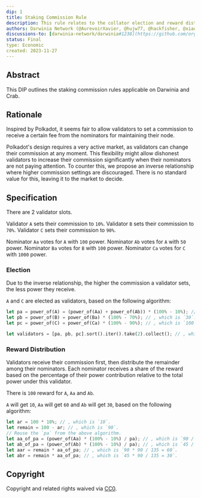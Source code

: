 ```yaml
---
dip: 1
title: Staking Commission Rule
description: This rule relates to the collator election and reward distribution through staking commission.
authors: Darwinia Network (@AurevoirXavier, @hujw77, @hackfisher, @xiaoch05)
discussions-to: [darwinia-network/darwinia#1238](https://github.com/orgs/darwinia-network/discussions/1238), [darwinia-network/darwinia#1272](https://github.com/orgs/darwinia-network/discussions/1272)
status: Final
type: Economic
created: 2023-11-27
---
```



## Abstract
This DIP outlines the staking commission rules applicable on Darwinia and Crab.


## Rationale
Inspired by Polkadot, it seems fair to allow validators to set a commission to receive a certain fee from the nominators for maintaining their node.

Polkadot's design requires a very active market, as validators can change their commission at any moment. This flexibility might allow dishonest validators to increase their commission significantly when their nominators are not paying attention. To counter this, we propose an inverse relationship where higher commission settings are discouraged. There is no standard value for this, leaving it to the market to decide.


## Specification
There are 2 validator slots.

Validator `A` sets their commission to `10%`.
Validator `B` sets their commission to `70%`.
Validator `C` sets their commission to `90%`.

Nominator `Aa` votes for `A` with `100` power.
Nominator `Ab` votes for `A` with `50` power.
Nominator `Ba` votes for `B` with `100` power.
Nominator `Ca` votes for `C` with `1000` power.

### Election
Due to the inverse relationship, the higher the commission a validator sets, the less power they receive.

`A` and `C` are elected as validators, based on the following algorithm:
```rs
let pa = power_of(A) = (power_of(Aa) + power_of(Ab)) * (100% - 10%); // , which is `135`.
let pb = power_of(B) = power_of(Ba) * (100% - 70%); // , which is `30`.
let pc = power_of(C) = power_of(Ca) * (100% - 90%); // , which is `100`.

let validators = [pa, pb, pc].sort().iter().take(2).collect(); // , which is `[pa, pc]`.
```

### Reward Distribution
Validators receive their commission first, then distribute the remainder among their nominators.
Each nominator receives a share of the reward based on the percentage of their power contribution relative to the total power under this validator.

There is `100` reward for `A`, `Aa` and `Ab`.

`A` will get `10`, `Aa` will get `60` and `Ab` will get `30`, based on the following algorithm:
```rs
let ar = 100 * 10%; // , which is `10`.
let remain = 100 - ar; // , which is `90`.
// Reuse the `pa` from the above algorithm.
let aa_of_pa = (power_of(Aa) * (100% - 10%) / pa); // , which is `90 / 135`.
let ab_of_pa = (power_of(Ab) * (100% - 10%) / pa); // , which is `45 / 135`.
let aar = remain * aa_of_pa; // , which is `90 * 90 / 135 = 60`.
let abr = remain * aa_of_pa; // , which is `45 * 90 / 135 = 30`.
```


## Copyright
Copyright and related rights waived via [CC0](../LICENSE).
